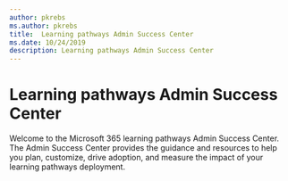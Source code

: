 ```yaml
---
author: pkrebs
ms.author: pkrebs
title:  Learning pathways Admin Success Center
ms.date: 10/24/2019
description: Learning pathways Admin Success Center
---
```


# Learning pathways Admin Success Center

Welcome to the Microsoft 365 learning pathways Admin Success Center. The Admin Success Center provides the guidance and resources to help you plan, customize, drive adoption, and measure the impact of your learning pathways deployment.

